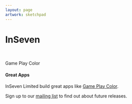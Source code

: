 ```yaml
---
layout: page
artwork: sketchpad
---
```


<div class="full-width texture">
  <div class="container-narrow">
    <div class="jumbotron">
      <h1 class="logo">InSeven</h1>
    </div>
    <div class="jumbotron">
      <div class="row-fluid">
        <div class="span12">
          <div class="icon lead tagline">
            <a href="//gameplaycolor.com/" target="_blank"><div class="appicon gameplaycolor"></div></a><br/>
      	    <p class="bright">Game Play Color</p>
          </div>
        </div>
      </div>
    </div>
  </div>
</div>

<div class="container-narrow">
  <div class="features">
    <div class="row-fluid">
      <div class="span12">
        <div class="feature">
          <i class="feature-icon fa fa-heart"></i>
          <h4 id="great-apps">Great Apps</h4>
          <p>InSeven Limited build great apps like <a href="//gameplaycolor.com/">Game Play Color</a>.</p>
          <p>Sign up to our <a href="#mailing-list">mailing list</a> to find out about future releases.</p>
        </div>
      </div>
    </div>
  </div>
</div>
